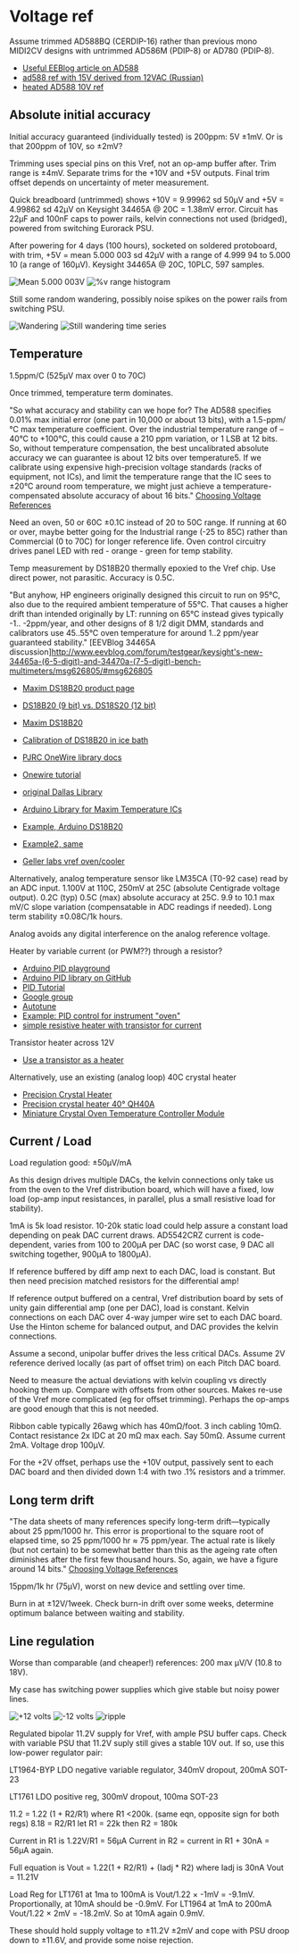 # Voltage ref

Assume trimmed AD588BQ (CERDIP-16) rather than previous mono MIDI2CV designs with untrimmed AD586M (PDIP-8) or AD780 (PDIP-8).

- [Useful EEBlog article on AD588](https://www.eevblog.com/forum/testgear/ad588-reference-10-volt-0-01-1-5-ppmdeg-simple-rugged-and-affordable/)
- [ad588 ref with 15V derived from 12VAC (Russian)](http://radio-hobby.org/modules/news/article.php?storyid=1226)
- [heated AD588 10V ref](http://www.eevblog.com/forum/metrology/temperature-stabilised-enclosures-heating-and-or-cooling/msg1414486/#msg1414486)

## Absolute initial accuracy

Initial accuracy guaranteed (individually tested) is 200ppm: 5V ±1mV. Or is that 200ppm of 10V, so ±2mV?

Trimming uses special pins on this Vref, not an op-amp buffer after. Trim range is ±4mV. Separate trims for the +10V and +5V outputs.
Final trim offset depends on uncertainty of meter measurement.

Quick breadboard (untrimmed) shows +10V = 9.99962 sd 50μV and +5V = 4.99862 sd 42μV on Keysight 34465A @ 20C = 1.38mV error. Circuit has 22μF and 100nF caps to power rails, kelvin connections not used (bridged), powered from switching Eurorack PSU.

After powering for 4 days (100 hours), socketed on soldered protoboard, with trim, +5V = mean 5.000 003 sd 42μV with a range of 4.999 94 to 5.000 10 (a range of 160μV). Keysight 34465A @ 20C, 10PLC, 597 samples.

![Mean 5.000 003V](img/5V-trimmed.png)
![%v range histogram](img/5V-range2.png)

Still some random wandering, possibly noise spikes on the power rails from switching PSU.

![Wandering](img/5V-wandering2.png)
![Still wandering time series](img/5V-still-wandering.png)

## Temperature

1.5ppm/C (525μV max over 0 to 70C)

Once trimmed, temperature term dominates.

"So what accuracy and stability can we hope for? The AD588 specifies 0.01% max initial error (one part in 10,000 or about 13 bits), with a 1.5-ppm/°C max temperature coefficient. Over the industrial temperature range of –40°C to +100°C, this could cause a 210 ppm variation, or 1 LSB at 12 bits. So, without temperature compensation, the best uncalibrated absolute accuracy we can guarantee is about 12 bits over temperature5. If we calibrate using expensive high-precision voltage standards (racks of equipment, not ICs), and limit the temperature range that the IC sees to ±20°C around room temperature, we might just achieve a temperature-compensated absolute accuracy of about 16 bits."
[Choosing Voltage References](http://www.analog.com/en/analog-dialogue/raqs/raq-issue-114.html)

Need an oven, 50 or 60C ±0.1C instead of 20 to 50C range. If running at 60 or over, maybe better going for the Industrial range (-25 to 85C) rather than Commercial (0 to 70C) for longer reference life. Oven control circuitry drives panel LED with red - orange - green for temp stability.

Temp measurement by DS18B20 thermally epoxied to the Vref chip. Use direct power, not parasitic. Accuracy is 0.5C.

"But anyhow, HP engineers originally designed this circuit to run on 95°C, also due to the required ambient temperature of 55°C.
That causes a higher drift than intended originally by LT: running on 65°C instead gives typically -1.. -2ppm/year, and other designs of 8 1/2 digit DMM, standards and calibrators use 45..55°C oven temperature for around 1..2 ppm/year guaranteed stability."
[EEVBlog 34465A discussion]http://www.eevblog.com/forum/testgear/keysight's-new-34465a-(6-5-digit)-and-34470a-(7-5-digit)-bench-multimeters/msg626805/#msg626805

- [Maxim DS18B20 product page](https://www.maximintegrated.com/en/products/analog/sensors-and-sensor-interface/DS18B20.html)
- [DS18B20 (9 bit) vs. DS18S20 (12 bit)](https://www.maximintegrated.com/en/app-notes/index.mvp/id/4377)
- [Maxim DS18B20](http://vwlowen.co.uk/arduino/ds18b20/ds18b20.htm)
- [Calibration of DS18B20 in ice bath](http://www.kandrsmith.org/RJS/Misc/Hygrometers/absolutetemperature.html)
- [PJRC OneWire library docs](https://www.pjrc.com/teensy/td_libs_OneWire.html)
- [Onewire tutorial](https://playground.arduino.cc/Learning/OneWire)
- [original Dallas Library](https://www.milesburton.com/Dallas_Temperature_Control_Library)
- [Arduino Library for Maxim Temperature ICs](https://github.com/milesburton/Arduino-Temperature-Control-Library)
- [Example, Arduino DS18B20](https://create.arduino.cc/projecthub/everth-villamil-ruiz/temperature-sensor-ds18b20-3decfc)
- [Example2, same](https://create.arduino.cc/projecthub/TheGadgetBoy/ds18b20-digital-temperature-sensor-and-arduino-9cc806)

- [Geller labs vref oven/cooler](https://web.archive.org/web/20140524004806/http://www.gellerlabs.com:80/SVR_TempcoTest.htm)

Alternatively, analog temperature sensor like LM35CA (T0-92 case) read by an ADC input. 1.100V at 110C, 250mV at 25C (absolute Centigrade voltage output). 0.2C (typ) 0.5C (max) absolute accuracy at 25C. 9.9 to 10.1 max mV/C slope variation (compensatable in ADC readings if needed). Long term stability ±0.08C/1k hours.

Analog avoids any digital interference on the analog reference voltage.

Heater by variable current (or PWM??) through a resistor?

- [Arduino PID playground](http://playground.arduino.cc/Code/PIDLibrary)
- [Arduino PID library on GitHub](https://github.com/br3ttb/Arduino-PID-Library/)
- [PID Tutorial](http://brettbeauregard.com/blog/2011/04/improving-the-beginners-pid-introduction/)
- [Google group](https://groups.google.com/forum/#!forum/diy-pid-control)
- [Autotune](https://playground.arduino.cc/Code/PIDAutotuneLibrary)
- [Example: PID control for instrument "oven"](https://groups.google.com/forum/#!topic/diy-pid-control/4EY679OWbQw)
- [simple resistive heater with transistor for current](https://www.alanzucconi.com/2016/08/02/arduino-heater-2/)

Transistor heater across 12V

- [Use a transistor as a heater](https://www.edn.com/design/components-and-packaging/4371386/Use-a-transistor-as-a-heater)

Alternatively, use an existing (analog loop) 40C crystal heater

- [Precision Crystal Heater](http://janielectronics.com/index.php?route=product/product&product_id=117)
- [Precision crystal heater 40° QH40A](https://shop.kuhne-electronic.de/kuhne/en/shop/accessoires/crystal-heater/Precision+crystal+heater+40%C2%B0+QH40A/?card=724#_tab_content2)
- [Miniature Crystal Oven Temperature Controller Module](http://www.masterscommunications.com/products/ch/ch25_docs.html)

## Current / Load

Load regulation good: ±50μV/mA

As this design drives multiple DACs, the kelvin connections only take us from the oven to the Vref distribution board, which will have a fixed, low load (op-amp input resistances, in parallel, plus a small resistive load for stability).

1mA is 5k load resistor. 10-20k static load could help assure a constant load depending on peak DAC current draws. AD5542CRZ current is code-dependent, varies from 100 to 200μA per DAC (so worst case, 9 DAC all switching together, 900μA to 1800μA).

If reference buffered by diff amp next to each DAC, load is constant. But then need precision matched resistors for the differential amp!

If reference output buffered on a central, Vref distribution board by sets of unity gain differential amp (one per DAC), load is constant. Kelvin connections on each DAC over 4-way jumper wire set to each DAC board. Use the Hinton scheme for balanced output, and DAC provides the kelvin connections.

Assume a second, unipolar buffer drives the less critical DACs. Assume 2V reference derived locally (as part of offset trim) on each Pitch DAC board.

Need to measure the actual deviations with kelvin coupling vs directly hooking them up. Compare with offsets from other sources. Makes re-use of the Vref more complicated (eg for offset trimming). Perhaps the op-amps are good enough that this is not needed.

Ribbon cable typically 26awg which has 40mΩ/foot. 3 inch cabling 10mΩ. Contact resistance 2x IDC at 20 mΩ max each. Say 50mΩ. Assume current 2mA. Voltage drop 100μV.

For the +2V offset, perhaps use the +10V output, passively sent to each DAC board and then divided down 1:4 with two .1% resistors and a trimmer.

## Long term drift

"The data sheets of many references specify long-term drift—typically about 25 ppm/1000 hr. This error is proportional to the square root of elapsed time, so 25 ppm/1000 hr ≈ 75 ppm/year. The actual rate is likely (but not certain) to be somewhat better than this as the ageing rate often diminishes after the first few thousand hours. So, again, we have a figure around 14 bits."
[Choosing Voltage References](http://www.analog.com/en/analog-dialogue/raqs/raq-issue-114.html)

15ppm/1k hr (75μV), worst on new device and settling over time.

Burn in at ±12V/1week. Check burn-in drift over some weeks, determine optimum balance between waiting and stability.

## Line regulation

Worse than comparable (and cheaper!) references: 200 max μV/V (10.8 to 18V).

My case has switching power supplies which give stable but noisy power lines.

![+12 volts](img/PS-+12V.png)
![-12 volts](img/PS--12V.png)
![ripple](img/PS-AC-ripple.png)

Regulated bipolar 11.2V supply for Vref, with ample PSU buffer caps. Check with variable PSU that 11.2V suply still gives a stable 10V out. If so, use this low-power regulator pair:

LT1964-BYP LDO negative variable regulator, 340mV dropout, 200mA SOT-23

LT1761 LDO positive reg, 300mV dropout, 100ma SOT-23

11.2 = 1.22 (1 + R2/R1) where R1 <200k. (same eqn, opposite sign for both regs)
8.18 = R2/R1 let R1 = 22k then R2 = 180k

Current in R1 is 1.22V/R1 = 56μA
Current in R2 = current in R1 + 30nA = 56μA again.

Full equation is
Vout = 1.22(1 + R2/R1) + (Iadj * R2) where Iadj is 30nA
Vout = 11.21V

Load Reg for LT1761 at 1ma to 100mA is Vout/1.22 × -1mV = -9.1mV. Proportionally, at 10mA should be -0.9mV. For LT1964 at 1mA to 200mA  Vout/1.22 × 2mV = -18.2mV. So at 10mA again 0.9mV.

These should hold supply voltage to ±11.2V ±2mV and cope with PSU droop down to ±11.6V, and provide some noise rejection.
